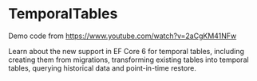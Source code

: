 # TemporalTables

Demo code from https://www.youtube.com/watch?v=2aCgKM41NFw

Learn about the new support in EF Core 6 for temporal tables, including creating them from migrations, transforming existing tables into temporal tables, querying historical data and point-in-time restore.
